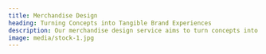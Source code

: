 ```yaml
---
title: Merchandise Design
heading: Turning Concepts into Tangible Brand Experiences
description: Our merchandise design service aims to turn concepts into tangible brand experiences. We believe that branded merchandise is a powerful way to connect with your audience and extend your brand's reach. Our team of experienced designers knows how to transform ideas into products that resonate with your customers. Whether it's custom t-shirts, stickers, mugs, or promotional items, we create merchandise that not only showcases your brand but also builds a connection with your audience.
image: media/stock-1.jpg
---
```

